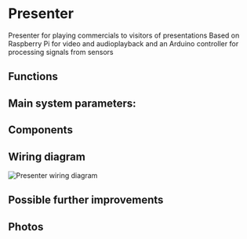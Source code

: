 # Presenter
Presenter for playing commercials to visitors of presentations
Based on Raspberry Pi for video and audioplayback and an Arduino controller for processing signals from sensors 

## Functions

## Main system parameters:

## Components

## Wiring diagram
![Presenter wiring diagram](https://github.com/Brabn/Presenter/blob/main/Wiring_diagram/Presenter.Wiring_diagramEN.png)

## Possible further improvements

## Photos
